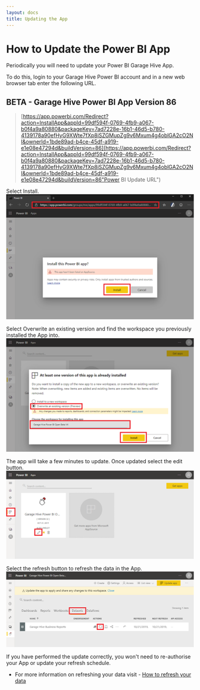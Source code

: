 ```yaml
---
layout: docs
title: Updating the App
---
```


#   How to Update the Power BI App

Periodically you will need to update your Power BI Garage Hive App. 

To do this, login to your Garage Hive Power BI account and in a new web browser tab enter the following URL.

## BETA - Garage Hive Power BI App Version 86
> [https://app.powerbi.com/Redirect?action=InstallApp&appId=99df594f-0769-4fb9-a067-b0f4a9a80880&packageKey=7ad7228e-16b1-46d5-b780-4139178a90efHyG9XWte7fXp8iSZGMupZg9v6Mxum4g4oblGA2cO2NI&ownerId=1bde89ad-b4ce-45df-a919-e1e08e47294d&buildVersion=86](https://app.powerbi.com/Redirect?action=InstallApp&appId=99df594f-0769-4fb9-a067-b0f4a9a80880&packageKey=7ad7228e-16b1-46d5-b780-4139178a90efHyG9XWte7fXp8iSZGMupZg9v6Mxum4g4oblGA2cO2NI&ownerId=1bde89ad-b4ce-45df-a919-e1e08e47294d&buildVersion=86"Power BI Update URL")
   

Select Install.
![](media/powerbi-app-update.png)

Select Overwrite an existing version and find the workspace you previously installed the App into. 
![](media/powerbi-app-overwrite.png)

The app will take a few minutes to update. Once updated select the edit button. 
![](media/powerbi-app-update-overwrite-edit.png)

Select the refresh button to refresh the data in the App. 
![](media/powerbi-app-update-refresh.png)

If you have performed the update correctly, you won't need to re-authorise your App or update your refresh schedule. 

* For more information on refreshing your data visit - [How to refresh your data](https://docs.garagehive.co.uk/docs/powerbi-refresh-data.html "How to refresh your data")